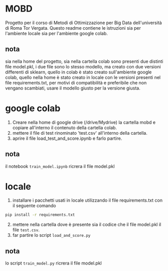 # MOBD
Progetto per il corso di Metodi di Ottimizzazione per Big Data dell'università di Roma Tor Vergata.
Questo readme contiene le istruzioni sia per l'ambiente locale sia per l'ambiente google colab.
## nota
sia nella home del progetto, sia nella cartella colab sono presenti due distinti file model.pkl, i due file sono lo stesso modello, ma creato con due versioni differenti di sklearn, quello in colab è stato creato sull'ambiente google colab, quello nella home è stato creato in locale con le versioni presenti nel file requirements.txt,
per motivi di compatibilità e preferibile che non vengano scambiati, usare il modello giusto per la versione giusta.

# google colab
1. Creare nella home di google drive (/drive/Mydrive) la cartella mobd e copiare all'interno il contenuto della cartella colab.
2. mettere il file di test rinominato 'test.csv' all'interno della cartella.
3. aprire il file load_test_and_score.ipynb e farlo partire.
## nota
il notebook `train_model.ipynb` ricrera il file model.pkl

# locale
1. installare i pacchetti usati in locale utilizzando il file requirements.txt con il seguente comando
``` sh
pip install -r requirements.txt
```
2. mettere nella cartella dove è presente sia il codice che il file model.pkl il file `test.csv`.
3. far partire lo script `load_and_score.py`
## nota
lo script `train_model.py` ricrera il file model.pkl


